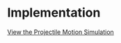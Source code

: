 # Implementation

[View the Projectile Motion Simulation](https://github.com/MG-2025P03/physics/docs/Physics/1%20Mechanics/pSimulation.html)
